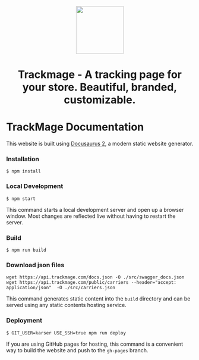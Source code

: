 <a href="#">
  <div align="center">
    <img src="https://user-images.githubusercontent.com/1675033/84406764-a7091300-ac12-11ea-8250-774a8f0697fe.jpg" width='128'/>
  </div>
</a>
<h1 align="center">Trackmage - A tracking page for your store. Beautiful, branded, customizable.</h1>

# TrackMage Documentation

This website is built using [Docusaurus 2](https://v2.docusaurus.io/), a modern static website generator.

### Installation

```
$ npm install
```

### Local Development

```
$ npm start
```

This command starts a local development server and open up a browser window. Most changes are reflected live without having to restart the server.

### Build

```
$ npm run build
```

### Download json files
```
wget https://api.trackmage.com/docs.json -O ./src/swagger_docs.json
wget https://api.trackmage.com/public/carriers --header="accept: application/json"  -O ./src/carriers.json
```

This command generates static content into the `build` directory and can be served using any static contents hosting service.

### Deployment

```
$ GIT_USER=karser USE_SSH=true npm run deploy
```

If you are using GitHub pages for hosting, this command is a convenient way to build the website and push to the `gh-pages` branch.
